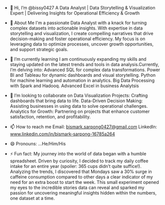 - 👋 Hi, I’m @bissy0427
   A Data Analyst | Data Storytelling & Visualization Expert | Delivering Insights for Operational Efficiency & Growth
  
- 👀 About Me
  I'm a passionate Data Analyst with a knack for turning complex datasets into actionable insights.
  With expertise in data storytelling and visualization, I create compelling narratives that drive decision-making and foster operational efficiency.
  My focus is on leveraging data to optimize processes, uncover growth opportunities, and support strategic goals.
  
- 🌱 I’m currently learning
  I am continuously expanding my skills and staying updated on the latest trends and tools in data analysis.Currently, I’m delving into:
Advanced SQL for complex data transformations.
Power BI and Tableau for dynamic dashboards and visual storytelling.
Python for machine learning and automation in analytics.
Big Data Processing with Spark and Hadooq.
Advanced Excel in business Analytsis

- 💞️ I’m looking to collaborate on
Data Visualization Projects: Crafting dashboards that bring data to life.
Data-Driven Decision Making: Assisting businesses in using data to solve operational challenges.
Analytics for Growth: Partnering on projects that enhance customer satisfaction, retention, and profitability.

- 📫 How to reach me
Email: bismark.sarpong0427@gmail.com
LinkedIn: www.linkedin.com/in/bismark-sarpong-16785a264

- 😄 Pronouns: ...He/Him/His
- ⚡ Fun fact:
My journey into the world of data began with a humble spreadsheet. Driven by curiosity, I decided to track my daily coffee intake for an entire year (spoiler: 365 cups didn’t quite suffice!).
Analyzing the trends, I discovered that Mondays saw a 30% surge in caffeine consumption compared to other days a clear indicator of my need for an extra boost to start the week.
This small experiment opened my eyes to the incredible stories data can reveal and sparked my passion for uncovering meaningful insights hidden within the numbers, one dataset at a time.

<!---
bissy0427/bissy0427 is a ✨ special ✨ repository because its `README.md` (this file) appears on your GitHub profile.
You can click the Preview link to take a look at your changes.
--->
